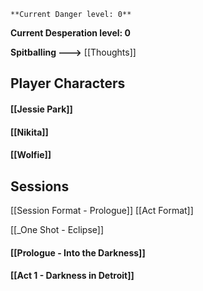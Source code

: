 	**Current Danger level: 0**
**Current Desperation level: 0**

**Spitballing --->** [[Thoughts]]
## Player Characters

#### [[Jessie Park]]

#### [[Nikita]]

#### [[Wolfie]]

## Sessions
[[Session Format - Prologue]]
[[Act Format]]

[[_One Shot - Eclipse]]
#### [[Prologue - Into the Darkness]]
#### [[Act 1 - Darkness in Detroit]]